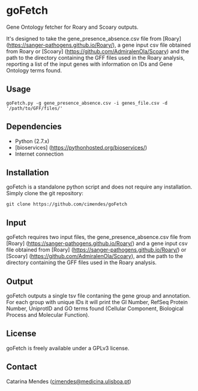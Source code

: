 # goFetch
Gene Ontology fetcher for Roary and Scoary outputs.

It's designed to take the gene_presence_absence.csv file from [Roary] (https://sanger-pathogens.github.io/Roary/), a gene input csv file obtained from Roary or [Scoary] (https://github.com/AdmiralenOla/Scoary) and the path to the directory containing the GFF files used in the Roary analysis, reporting a list of the input genes with information on IDs and Gene Ontology terms found.

## Usage

    goFetch.py -g gene_presence_absence.csv -i genes_file.csv -d '/path/to/GFF/files/'

## Dependencies

- Python (2.7.x)
- [bioservices] (https://pythonhosted.org/bioservices/)
- Internet connection

## Installation

goFetch is a standalone python script and does not require any installation. Simply clone the git repository:

    git clone https://github.com/cimendes/goFetch

## Input
goFetch requires two input files, the gene_presence_absence.csv file from [Roary] (https://sanger-pathogens.github.io/Roary/) and a gene input csv file obtained from [Roary] (https://sanger-pathogens.github.io/Roary/) or [Scoary] (https://github.com/AdmiralenOla/Scoary), and the path to the directory containing the GFF files used in the Roary analysis.

## Output
goFetch outputs a single tsv file contaning the gene group and annotation. For each group with unique IDs it will print the GI Number, RefSeq Protein Number, UniprotID and GO terms found (Cellular Component, Biological Process and Molecular Function).

## License
goFetch is freely available under a GPLv3 license.

## Contact
Catarina Mendes (cimendes@medicina.ulisboa.pt)